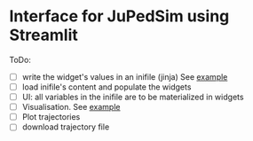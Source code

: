 # Interface for JuPedSim using Streamlit

ToDo:

- [ ] write the widget's values in an inifile (jinja)
      See [example](https://github.com/chraibi/scripts-collection/blob/main/run_jpscore_corner/run.py)
- [ ] load inifile's content and populate the widgets
- [ ] UI: all variables in the inifile are to be materialized in widgets
- [ ] Visualisation. See [example](https://github.com/JuPedSim/jpscore/blob/master/docs/notebooks/visualisation.ipynb)
- [ ] Plot trajectories
- [ ] download trajectory file
